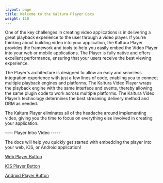 ```yaml
---
layout: page
title: Welcome to the Kaltura Player Docs 
weight: 110
---
```


One of the key challenges in creating video applications is in delivering a great playback experience to the user through a video player. If you're thinking about building video into your application, the Kaltura Player provides the framework and tools to help you easily embed the Video Player into your web or mobile applications. The Player is fully native and offers excellent performance, ensuring that your users receive the best viewing experience. 

The Player's architecture is designed to allow an easy and seamless integration experience with just a few lines of code, enabling you to connect multiple playback engines and platforms. The Kaltura Video Player wraps the playback engine with the same interface and events, thereby allowing the same plugin code to work across multiple platforms. The Kaltura Video Player’s technology determines the best streaming delivery method and DRM as needed. 

The Kaltura Player eliminates all of the headache around implementing video, giving you the time to focus on everything else involved in creating your application. 

---- Player Intro Video -----

The docs will help you quickly get started with embedding the player into your web, iOS, or Android application! 

[Web Player Button](hhttp://developer.kaltura.com/player/web)

[iOS Player Button](http://developer.kaltura.com/player/ios)

[Android Player Button](http://developer.kaltura.com/player/android)

